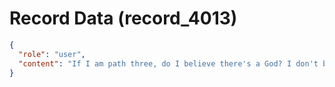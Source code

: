 # Record Data (record_4013)

```json
{
  "role": "user",
  "content": "If I am path three, do I believe there's a God? I don't believe there's a God. Why am I praying to Murugan then? Why am I, why does it seem like I'm praying to Murugan?\n"
}
```
